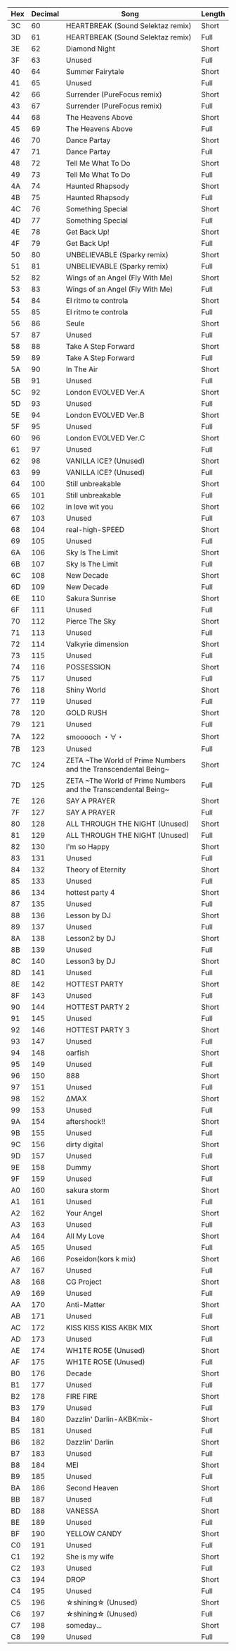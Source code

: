 Hex	|	Decimal	|	Song	| Length
-----	|	-----	|	-----	|	-----	|      
3C  	|	60	|	HEARTBREAK (Sound Selektaz remix)	| Short  |
3D  	|	61	|	HEARTBREAK (Sound Selektaz remix)	| Full  |
3E  	|	62	|	Diamond Night	| Short  |
3F  	|	63	|	Unused	| Full  |
40  	|	64	|	Summer Fairytale	| Short  |
41  	|	65	|	Unused	| Full  |
42  	|	66	|	Surrender (PureFocus remix)	| Short  |
43  	|	67	|	Surrender (PureFocus remix)	| Full  |
44  	|	68	|	The Heavens Above	| Short  |
45  	|	69	|	The Heavens Above	| Full  |
46  	|	70	|	Dance Partay	| Short  |
47  	|	71	|	Dance Partay	| Full  |
48  	|	72	|	Tell Me What To Do	| Short  |
49  	|	73	|	Tell Me What To Do	| Full  |
4A  	|	74	|	Haunted Rhapsody	| Short  |
4B  	|	75	|	Haunted Rhapsody	| Full  |
4C  	|	76	|	Something Special	| Short  |
4D  	|	77	|	Something Special	| Full  |
4E  	|	78	|	Get Back Up!	| Short  |
4F  	|	79	|	Get Back Up!	| Full  |
50  	|	80	|	UNBELIEVABLE (Sparky remix)	| Short  |
51  	|	81	|	UNBELIEVABLE (Sparky remix)	| Full  |
52  	|	82	|	Wings of an Angel (Fly With Me)	| Short  |
53  	|	83	|	Wings of an Angel (Fly With Me)	| Full  |
54  	|	84	|	El ritmo te controla	| Short  |
55  	|	85	|	El ritmo te controla	| Full  |
56  	|	86	|	Seule	| Short  |
57  	|	87	|	Unused 	| Full  |
58  	|	88	|	Take A Step Forward	| Short  |
59  	|	89	| Take A Step Forward	| Full  |
5A  	|	90	|	In The Air	| Short  |
5B  	|	91	|	Unused 	| Full  |
5C  	|	92	|	London EVOLVED Ver.A	| Short  |
5D  	|	93	|	Unused	| Full  |
5E  	|	94	|	London EVOLVED Ver.B	| Short  |
5F  	|	95	|	Unused 	| Full  |
60  	|	96	|	London EVOLVED Ver.C	| Short  |
61  	|	97	|	Unused	| Full  |
62  	|	98	|	VANILLA ICE? (Unused)	| Short  |
63  	|	99	|	VANILLA ICE? (Unused)	| Full  |
64  	|	100	|	Still unbreakable	| Short  |
65  	|	101	|	Still unbreakable	| Full  |
66  	|	102	|	in love wit you	| Short  |
67  	|	103	|	Unused	| Full  |
68  	|	104	|	real-high-SPEED	| Short  |
69  	|	105	|	Unused	| Full  |
6A  	|	106	|	Sky Is The Limit	| Short  |
6B  	|	107	|	Sky Is The Limit	| Full  |
6C  	|	108	|	New Decade	| Short  |
6D  	|	109	|	New Decade	| Full  |
6E  	|	110	|	Sakura Sunrise	| Short  |
6F  	|	111	|	Unused	| Full  |
70  	|	112	|	Pierce The Sky	| Short  |
71  	| 113	|	Unused	| Full  |
72  	|	114	|	Valkyrie dimension	| Short  |
73  	|	115	|	Unused	| Full  |
74  	|	116	|	POSSESSION	| Short  |
75  	|	117	|	Unused	| Full  |
76  	|	118	|	Shiny World	| Short  |
77  	|	119	|	Unused	| Full  |
78  	|	120	|	GOLD RUSH	| Short  |
79  	|	121	|	Unused	| Full  |
7A  	|	122	|	smooooch ・∀・	| Short  |
7B  	|	123	|	Unused	| Full  |
7C  	|	124	|	ZETA ~The World of Prime Numbers and the Transcendental Being~	| Short  |
7D  	|	125	|	ZETA ~The World of Prime Numbers and the Transcendental Being~	| Full  |
7E  	|	126	|	SAY A PRAYER	| Short  |
7F  	|	127	|	SAY A PRAYER	| Full  |
80  	|	128	|	ALL THROUGH THE NIGHT (Unused)	| Short  |
81  	|	129	|	ALL THROUGH THE NIGHT	(Unused) | Full  |
82  	|	130	|	I'm so Happy	| Short  |
83  	|	131	|	Unused	| Full  |
84  	|	132	|	Theory of Eternity	| Short  |
85  	|	133	|	Unused	| Full  |
86  	|	134	|	hottest party 4	| Short  |
87  	|	135	|	Unused	| Full  |
88  	|	136	|	Lesson by DJ	| Short  |
89  	|	137	|	Unused	| Full  |
8A  	|	138	|	Lesson2 by DJ	| Short  |
8B  	|	139	|	Unused	| Full  |
8C  	|	140	|	Lesson3 by DJ	| Short  |
8D  	|	141	|	Unused	| Full  |
8E  	|	142	|	HOTTEST PARTY	| Short  |
8F  	|	143	|	Unused	| Full  |
90  	|	144	|	HOTTEST PARTY 2	| Short  |
91  	|	145	|	Unused	| Full  |
92  	|	146	|	HOTTEST PARTY 3	| Short  |
93  	|	147	|	Unused	| Full  |
94  	|	148	|	oarfish	| Short  |
95  	|	149	|	Unused	| Full  |
96  	|	150	|	888	| Short  |
97  	|	151	|	Unused	| Full  |
98  	|	152	|	ΔMAX	| Short  |
99  	|	153	|	Unused	| Full  |
9A  	|	154	|	aftershock!!	| Short  |
9B  	|	155	|	Unused	| Full  |
9C  	|	156	|	dirty digital	| Short  |
9D  	|	157	|	Unused	| Full  |
9E  	|	158	|	Dummy	| Short  |
9F  	|	159	|	Unused	| Full  |
A0  	|	160 |	sakura storm	| Short  |
A1  	|	161	|	Unused	| Full  |
A2  	|	162	|	Your Angel	| Short  |
A3  	|	163 |	Unused	| Full  |
A4  	|	164	|	All My Love	| Short  |
A5  	|	165	|	Unused	| Full  |
A6  	|	166	|	Poseidon(kors k mix)	| Short  |
A7  	|	167	|	Unused	| Full  |
A8  	|	168	|	CG Project	| Short  |
A9  	|	169	|	Unused	| Full  |
AA  	|	170	|	Anti-Matter	| Short  |
AB  	|	171	|	Unused	| Full  |
AC  	|	172	|	KISS KISS KISS AKBK MIX	| Short  |
AD  	|	173	|	Unused	| Full  |
AE  	|	174	|	WH1TE RO5E (Unused)	| Short  |
AF  	|	175	|	WH1TE RO5E (Unused)	| Full  |
B0  	|	176	|	Decade	| Short  |
B1  	|	177	|	Unused	| Full  |
B2  	|	178	|	FIRE FIRE	| Short  |
B3  	|	179	|	Unused	| Full  |
B4  	|	180	|	Dazzlin' Darlin-AKBKmix-	| Short  |
B5  	|	181	|	Unused	| Full  |
B6  	|	182	|	Dazzlin' Darlin	| Short  |
B7  	|	183	|	Unused	| Full  |
B8  	|	184	|	MEI	| Short  |
B9  	|	185	|	Unused	| Full  |
BA  	|	186	|	Second Heaven	| Short  |
BB  	|	187	|	Unused	| Full  |
BD  	|	188	|	VANESSA	| Short  |
BE  	|	189	|	Unused	| Full  |
BF  	| 190	|	YELLOW CANDY	| Short  |
C0  	|	191	|	Unused	| Full  |
C1  	|	192	|	She is my wife	| Short  |
C2  	|	193	|	Unused	| Full  |
C3  	|	194	|	DROP	| Short  |
C4  	|	195	|	Unused	| Full  |
C5  	|	196	|	☆shining☆ (Unused)	| Short  |
C6  	|	197	|	☆shining☆ (Unused)	| Full  |
C7  	|	198	|	someday...	| Short  |
C8  	|	199	|	Unused	| Full  |
